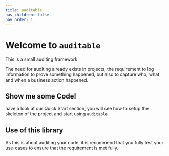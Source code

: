 ```yaml
---
title: auditable
has_children: false
nav_order: 1
---
```


# Welcome to `auditable`

This is a small auditing framework

The need for auditing already exists in projects, the requirement to log information to prove something happened, but also to capture who, what and when a business action happened.


## Show me some Code!

have a look at our Quick Start section, you will see how to setup the skeleton of the project and start using `auditable`


## Use of this library

As this is about auditing your code, it is recommend that you fully test your use-cases to ensure that the requirement is met fully.